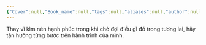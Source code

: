 ```yaml
---
{"Cover":null,"Book_name":null,"tags":null,"aliases":null,"author":null,"link":null,"dg-publish":true,"permalink":"/Book_ Reading 2024/Những câu nói hay trong sách/Tận hưởng từng bước đi/","dgPassFrontmatter":true,"noteIcon":"2","created":"2024-01-19T05:28:27.778+07:00","updated":"2023-12-26T11:14:56.000+07:00"}
---
```


Thay vì kìm nén hạnh phúc trong khi chờ đợi điều gì đó trong tương lai, hãy tận hưởng từng bước trên hành trình của mình.